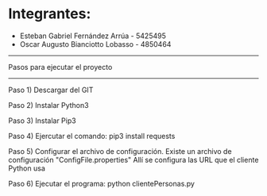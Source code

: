 # Integrantes:
- Esteban Gabriel Fernández Arrúa - 5425495
- Oscar Augusto Bianciotto Lobasso - 4850464

********************************************
Pasos para ejecutar el proyecto
********************************************

Paso 1) Descargar del GIT

Paso 2) Instalar Python3

Paso 3) Instalar Pip3

Paso 4) Ejercutar el comando:
    pip3 install requests

Paso 5) Configurar el archivo de configuración.
Existe un archivo de configuración "ConfigFile.properties"
Allí se configura las URL que el cliente Python usa

Paso 6) Ejecutar el programa:
    python clientePersonas.py